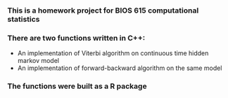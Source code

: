 ### This is a homework project for BIOS 615 computational statistics
### There are two functions written in C++:
- An implementation of Viterbi algorithm on continuous time hidden markov model
- An implementation of forward-backward algorithm on the same model

### The functions were built as a R package